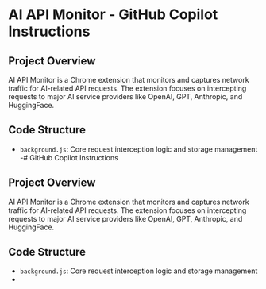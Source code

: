 # AI API Monitor - GitHub Copilot Instructions

## Project Overview
AI API Monitor is a Chrome extension that monitors and captures network traffic for AI-related API requests. The extension focuses on intercepting requests to major AI service providers like OpenAI, GPT, Anthropic, and HuggingFace.

## Code Structure
- `background.js`: Core request interception logic and storage management
-# GitHub Copilot Instructions

## Project Overview
AI API Monitor is a Chrome extension that monitors and captures network traffic for AI-related API requests. The extension focuses on intercepting requests to major AI service providers like OpenAI, GPT, Anthropic, and HuggingFace.

## Code Structure
- `background.js`: Core request interception logic and storage management
-